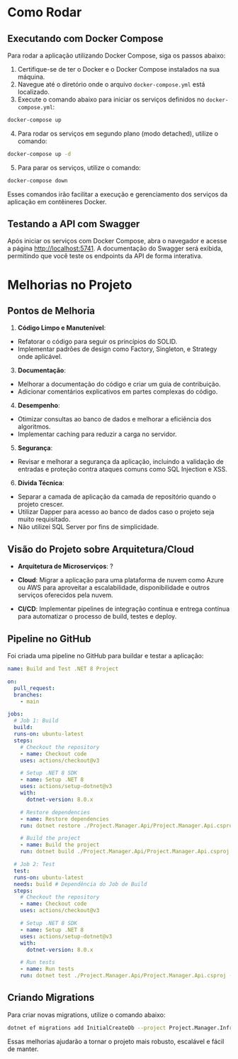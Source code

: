 # Como Rodar

## Executando com Docker Compose

Para rodar a aplicação utilizando Docker Compose, siga os passos abaixo:

1. Certifique-se de ter o Docker e o Docker Compose instalados na sua máquina.
2. Navegue até o diretório onde o arquivo `docker-compose.yml` está localizado.
3. Execute o comando abaixo para iniciar os serviços definidos no `docker-compose.yml`:

```sh
docker-compose up
```

4. Para rodar os serviços em segundo plano (modo detached), utilize o comando:

```sh
docker-compose up -d
```

5. Para parar os serviços, utilize o comando:

```sh
docker-compose down
```

Esses comandos irão facilitar a execução e gerenciamento dos serviços da aplicação em contêineres Docker.

## Testando a API com Swagger

Após iniciar os serviços com Docker Compose, abra o navegador e acesse a página [http://localhost:5741](http://localhost:5741). A documentação do Swagger será exibida, permitindo que você teste os endpoints da API de forma interativa.

# Melhorias no Projeto

## Pontos de Melhoria

1. **Código Limpo e Manutenível**:
  - Refatorar o código para seguir os princípios do SOLID.
  - Implementar padrões de design como Factory, Singleton, e Strategy onde aplicável.

3. **Documentação**:
  - Melhorar a documentação do código e criar um guia de contribuição.
  - Adicionar comentários explicativos em partes complexas do código.

4. **Desempenho**:
  - Otimizar consultas ao banco de dados e melhorar a eficiência dos algoritmos.
  - Implementar caching para reduzir a carga no servidor.

5. **Segurança**:
  - Revisar e melhorar a segurança da aplicação, incluindo a validação de entradas e proteção contra ataques comuns como SQL Injection e XSS.

6. **Dívida Técnica**:
  - Separar a camada de aplicação da camada de repositório quando o projeto crescer.
  - Utilizar Dapper para acesso ao banco de dados caso o projeto seja muito requisitado.
  - Não utilizei SQL Server por fins de simplicidade.

## Visão do Projeto sobre Arquitetura/Cloud

- **Arquitetura de Microserviços**: ?

- **Cloud**: Migrar a aplicação para uma plataforma de nuvem como Azure ou AWS para aproveitar a escalabilidade, disponibilidade e outros serviços oferecidos pela nuvem.

- **CI/CD**: Implementar pipelines de integração contínua e entrega contínua para automatizar o processo de build, testes e deploy.

## Pipeline no GitHub

Foi criada uma pipeline no GitHub para buildar e testar a aplicação:

```yaml
name: Build and Test .NET 8 Project

on:
  pull_request:
  branches:
    - main

jobs:
  # Job 1: Build
  build:
  runs-on: ubuntu-latest
  steps:
    # Checkout the repository
    - name: Checkout code
    uses: actions/checkout@v3

    # Setup .NET 8 SDK
    - name: Setup .NET 8
    uses: actions/setup-dotnet@v3
    with:
      dotnet-version: 8.0.x

    # Restore dependencies
    - name: Restore dependencies
    run: dotnet restore ./Project.Manager.Api/Project.Manager.Api.csproj

    # Build the project
    - name: Build the project
    run: dotnet build ./Project.Manager.Api/Project.Manager.Api.csproj --configuration Release --no-restore

  # Job 2: Test
  test:
  runs-on: ubuntu-latest
  needs: build # Dependência do Job de Build
  steps:
    # Checkout the repository
    - name: Checkout code
    uses: actions/checkout@v3

    # Setup .NET 8 SDK
    - name: Setup .NET 8
    uses: actions/setup-dotnet@v3
    with:
      dotnet-version: 8.0.x

    # Run tests
    - name: Run tests
    run: dotnet test ./Project.Manager.Api/Project.Manager.Api.csproj --configuration Release --no-build --verbosity normal
```

## Criando Migrations

Para criar novas migrations, utilize o comando abaixo:

```sh
dotnet ef migrations add InitialCreateDb --project Project.Manager.Infra.Data --startup-project Project.Manager.Api
```

Essas melhorias ajudarão a tornar o projeto mais robusto, escalável e fácil de manter.

